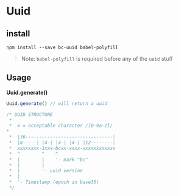 # Uuid

## install

```
npm install --save bc-uuid babel-polyfill
```

> Note: `babel-polyfill` is required before any of the `uuid` stuff

## Usage

**Uuid.generate()**
```javascript
Uuid.generate() // will return a uuid

/* UUID STRUCTURE
 *
 *  x = acceptable character /[0-9a-z]/
*
 *  |36--------------------------------|
 *  |8-----| |4-| |4-| |4-| |12--------|
 *  xxxxxxxx-1xxx-bcxx-xxxx-xxxxxxxxxxxx
 *  ^        ^    ^
 *  |        |    '- mark "bc"
 *  |        |
 *  |        '- uuid version
 *  |
 *  '- Timestamp (epoch in base36)
 */
```
